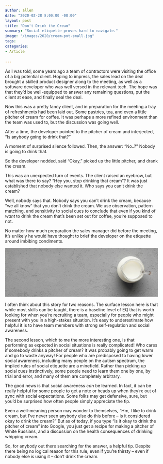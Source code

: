 ```yaml
---
author: allen
date: "2020-02-28 8:00:00 -08:00"
layout: post
title: "Don't Drink the Cream"
summary: "Social etiquette proves hard to navigate."
image: "/images/2020/cream-pot-small.jpg"
tags:
categories:
- Article

---
```


As I was told, some years ago a team of contractors were visiting the office of a big potential client. Hoping to impress, the sales lead on the deal brought a skilled product designer along to the meeting, as well as a software developer who was well versed in the relevant tech. The hope was that they’d be well-equipped to answer any remaining questions, put the client at ease, and finally seal the deal.

Now this was a pretty fancy client, and in preparation for the meeting a tray of refreshments had been laid out. Some pastries, tea, and even a little pitcher of cream for coffee. It was perhaps a more refined environment than the team was used to, but the discussion was going well.

After a time, the developer pointed to the pitcher of cream and interjected, “Is anybody going to drink that?”

A moment of surprised silence followed. Then, the answer: “No..?” Nobody is going to drink that.

So the developer nodded, said “Okay,” picked up the little pitcher, and drank the cream.

This was an unexpected turn of events. The client raised an eyebrow, but what was there to say? “Hey you, stop drinking that cream”? It was just established that nobody else wanted it. Who says you can’t drink the cream?

Well, nobody says that. Nobody says you can’t drink the cream, because “we all know” that you don’t drink the cream. We use observation, pattern matching, and sensitivity to social cues to conclude that even if you kind of *want* to drink the cream that’s been set out for coffee, you’re supposed to not.

No matter how much preparation the sales manager did before the meeting, it’s unlikely he would have thought to brief the developer on the etiquette around imbibing condiments.

<img src="/images/2020/cream-pot.jpg"> 

I often think about this story for two reasons. The surface lesson here is that while most skills can be taught, there is a baseline level of EQ that is worth looking for when you’re recruiting a team, especially for people who might present with you in a high-stakes situation. It’s easy to underestimate how helpful it is to have team members with strong self-regulation and social awareness.

The second lesson, which to me the more interesting one, is that performing as expected in social situations is really complicated! Who cares if somebody drinks a pitcher of cream? It was probably going to get warm and go to waste anyway! For people who are predisposed to having lower social awareness, including many people on the autism spectrum, the implied rules of social etiquette are a minefield. Rather than picking up social cues instinctively, some people need to learn them one by one, by trial and error, and many of them are completely arbitrary.

The good news is that social awareness *can* be learned. In fact, it can be really helpful for some people to get a note or heads up when they’re out of sync with social expectations. Some folks may get defensive, sure, but you’d be surprised how often people simply appreciate the tip.

Even a well-meaning person may wonder to themselves, “Hm, I like to drink cream, but I’ve never seen anybody else do this before – is it considered okay to drink the cream?” But as of today, if you type “is it okay to drink the pitcher of cream” into Google, you just get a recipe for making a pitcher of White Russians, and a discussion on the health consequences of drinking whipping cream.

So, for anybody out there searching for the answer, a helpful tip. Despite there being no logical reason for this rule, even if you’re thirsty – even if nobody else is using it – don’t drink the cream.
